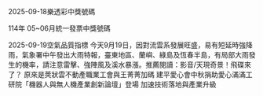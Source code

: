 
2025-09-18樂透彩中獎號碼

                                
114年 05~06月統一發票中獎號碼
                             
2025-09-19空氣品質指標
                              今天9月19日，因對流雲系發展旺盛，易有短延時強降雨，氣象署中午發出大雨特報，臺東地區、蘭嶼、綠島及恆春半島，有局部大雨發生的機率，請注意雷擊、強陣風及溪水暴漲。推薦閱讀：影音/天現奇景！飛碟來了？ 原來是莢狀雲不動產職業工會與王菁菁加碼 建平愛心會中秋捐助愛心滿滿工研院「機器人與無人機產業創新論壇」登場 加速技術落地與產業升級